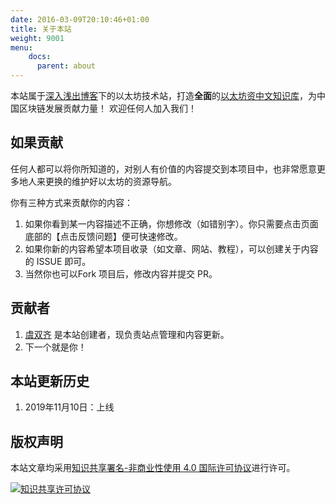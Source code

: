 ```yaml
---
date: 2016-03-09T20:10:46+01:00
title: 关于本站
weight: 9001
menu:
    docs:
      parent: about
---
```



本站属于[深入浅出博客](https://learnblockchain.cn/)下的以太坊技术站，打造**全面**的[以太坊资中文知识库](https://learnblockchain.cn/eth)，为中国区块链发展贡献力量！
欢迎任何人加入我们！

## 如果贡献

任何人都可以将你所知道的，对别人有价值的内容提交到本项目中，也非常愿意更多地人来更换的维护好以太坊的资源导航。

你有三种方式来贡献你的内容：

1. 如果你看到某一内容描述不正确，你想修改（如错别字）。你只需要点击页面底部的【点击反馈问题】便可快速修改。
2. 如果你新的内容希望本项目收录（如文章、网站、教程），可以创建关于内容的 ISSUE 即可。
3. 当然你也可以Fork 项目后，修改内容并提交 PR。

## 贡献者

1. [虞双齐](https://github.com/ysqi) 是本站创建者，现负责站点管理和内容更新。
2. 下一个就是你！

## 本站更新历史

1. 2019年11月10日：上线

## 版权声明

本站文章均采用<a rel="license" href="http://creativecommons.org/licenses/by-nc/4.0/">知识共享署名-非商业性使用 4.0 国际许可协议</a>进行许可。

<a rel="license" href="http://creativecommons.org/licenses/by-nc/4.0/">
<img alt="知识共享许可协议" style="border-width:0" src="https://i.creativecommons.org/l/by-nc/4.0/88x31.png" /></a>
